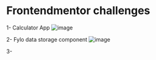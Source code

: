 # Frontendmentor challenges

1- Calculator App
![image](https://github.com/user-attachments/assets/2d9cf2ba-b699-4588-b18a-322ae397e901)

2- Fylo data storage component
![image](https://github.com/user-attachments/assets/6a97729e-7239-42ec-94c2-a60dac0efe6e)

3- 
